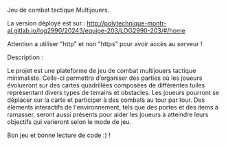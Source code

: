 Jeu de combat tactique Multijouers.

La version déployé est sur : http://polytechnique-montr-al.gitlab.io/log2990/20243/equipe-203/LOG2990-203/#/home 

Attention a utiliser "http" et non "https" pour avoir accès au serveur ! 

Description : 

Le projet est une plateforme de jeu de combat multijouers tactique minimaliste. Celle-ci permettra d’organiser des parties où les joueurs évolueront sur des cartes quadrillées composées de différentes tuiles représentant divers types de terrains et obstacles. Les joueurs pourront se déplacer sur la carte et participer à des combats au tour par tour. Des éléments interactifs de l'environnement, tels que des portes et des items à ramasser, seront aussi présents pour aider les joueurs à atteindre leurs objectifs qui varieront selon le mode de jeu.

Bon jeu et bonne lecture de code :) !
